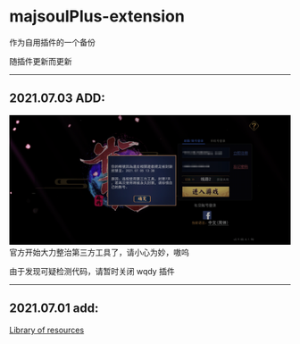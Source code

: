 # majsoulPlus-extension
作为自用插件的一个备份

随插件更新而更新

--------------------------------------------

## 2021.07.03 ADD:
![对第三方封禁](img.png)
官方开始大力整治第三方工具了，请小心为妙，嗷呜

由于发现可疑检测代码，请暂时关闭 wqdy 插件

--------------------------------------------

## 2021.07.01 add:
<a href="https://repo.riichi.moe/library.html#resources-majplus" target="_blank">Library of resources</a>

